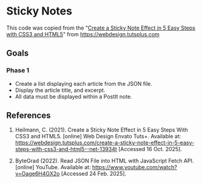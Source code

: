 # Sticky Notes 

This code was copied from the "[Create a Sticky Note Effect in 5 Easy Steps with CSS3 and HTML5](https://webdesign.tutsplus.com/create-a-sticky-note-effect-in-5-easy-steps-with-css3-and-html5--net-13934t)" from https://webdesign.tutsplus.com

## Goals

### Phase 1

- Create a list displaying each article from the JSON file.
- Display the article title, and excerpt.
- All data must be displayed within a PostIt note.

## References

1. Heilmann, C. (2021). Create a Sticky Note Effect in 5 Easy Steps With CSS3 and HTML5. [online] Web Design Envato Tuts+. Available at: https://webdesign.tutsplus.com/create-a-sticky-note-effect-in-5-easy-steps-with-css3-and-html5--net-13934t [Accessed 16 Oct. 2025].

2. ByteGrad (2022). Read JSON File into HTML with JavaScript Fetch API. [online] YouTube. Available at: https://www.youtube.com/watch?v=Oage6H4GX2o [Accessed 24 Feb. 2025].